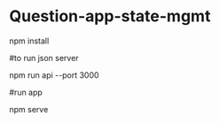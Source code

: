 # Question-app-state-mgmt
npm install

#to run json server

npm run api --port 3000

#run app

npm serve

